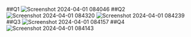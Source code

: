 
##Q1
![Screenshot 2024-04-01 084046](https://github.com/emman0000/OOP/assets/142867499/3e518ffc-1358-48e4-a6cf-1f41c388609d)
##Q2
![Screenshot 2024-04-01 084320](https://github.com/emman0000/OOP/assets/142867499/7b05e88c-5cf2-4869-9721-41fa55eda3d3)
![Screenshot 2024-04-01 084239](https://github.com/emman0000/OOP/assets/142867499/a281a546-c579-416a-b633-6bf48ea8caa2)
##Q3
![Screenshot 2024-04-01 084157](https://github.com/emman0000/OOP/assets/142867499/1186a510-46b3-4520-bede-6d96f2437fc7)
##Q4
![Screenshot 2024-04-01 084143](https://github.com/emman0000/OOP/assets/142867499/94ed1845-0027-4bd2-859c-d4c49f7d8f9c)

